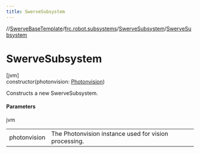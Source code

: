 ```yaml
---
title: SwerveSubsystem
---
```

//[SwerveBaseTemplate](../../../index.html)/[frc.robot.subsystems](../index.html)/[SwerveSubsystem](index.html)/[SwerveSubsystem](-swerve-subsystem.html)



# SwerveSubsystem



[jvm]\
constructor(photonvision: [Photonvision](../-photonvision/index.html))



Constructs a new SwerveSubsystem.



#### Parameters


jvm

| | |
|---|---|
| photonvision | The Photonvision instance used for vision processing. |




